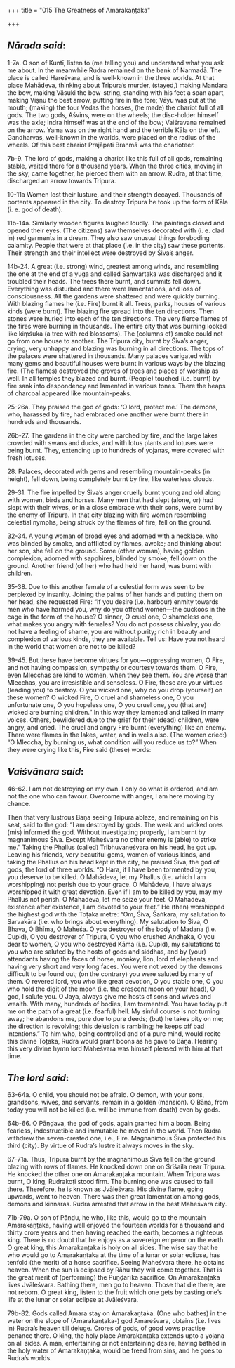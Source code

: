 +++
title = "015 The Greatness of Amarakaṇṭaka"

+++
 

## *Nārada said*:

1-7a. O son of Kuntī, listen to (me telling you) and understand what you ask me about. In the meanwhile Rudra remained on the bank of Narmadā. The place is called Hareśvara, and is well-known in the three worlds. At that place Mahādeva, thinking about Tripura’s murder, (stayed,) making Mandara the bow, making Vāsuki the bow-string, standing with his feet a span apart, making Viṣṇu the best arrow, putting fire in the fore; Vāyu was put at the mouth; (making) the four Vedas the horses, (he made) the chariot full of all gods. The two gods, Aśvins, were on the wheels; the disc-holder himself was the axle; Indra himself was at the end of the bow; Vaiśravaṇa remained on the arrow. Yama was on the right hand and the terrible Kāla on the left. Gandharvas, well-known in the worlds, were placed on the radius of the wheels. Of this best chariot Prajāpati Brahmā was the charioteer.

7b-9. The lord of gods, making a chariot like this full of all gods, remaining stable, waited there for a thousand years. When the three cities, moving in the sky, came together, he pierced them with an arrow. Rudra, at that time, discharged an arrow towards Tripura.

10-11a Women lost their lusture, and their strength decayed. Thousands of portents appeared in the city. To destroy Tripura he took up the form of Kāla (i. e. god of death).

11b-14a. Similarly wooden figures laughed loudly. The paintings closed and opened their eyes. (The citizens) saw themselves decorated with (i. e. clad in) red garments in a dream. They also saw unusual things foreboding calamity. People that were at that place (i.e. in the city) saw these portents. Their strength and their intellect were destroyed by Śiva’s anger.

14b-24. A great (i.e. strong) wind, greatest among winds, and resembling the one at the end of a yuga and called Saṃvartaka was discharged and it troubled their heads. The trees there burnt, and summits fell down. Everything was disturbed and there were lamentations, and loss of consciousness. All the gardens were shattered and were quickly burning. With blazing flames he (i.e. Fire) burnt it all. Trees, parks, houses of various kinds (were burnt). The blazing fire spread into the ten directions. Then stones were hurled into each of the ten directions. The very fierce flames of the fires were burning in thousands. The entire city that was burning looked like kiṃśuka (a tree with red blossoms). The (columns of) smoke could not go from one house to another. The Tripura city, burnt by Śiva’s anger, crying, very unhappy and blazing was burning in all directions. The tops of the palaces were shattered in thousands. Many palaces varigated with many gems and beautiful houses were burnt in various ways by the blazing fire. (The flames) destroyed the groves of trees and places of worship as well. In all temples they blazed and burnt. (People) touched (i.e. burnt) by fire sank into despondency and lamented in various tones. There the heaps of charcoal appeared like mountain-peaks.

25-26a. They praised the god of gods: ‘O lord, protect me.’ The demons, who, harassed by fire, had embraced one another were burnt there in hundreds and thousands.

26b-27. The gardens in the city were parched by fire, and the large lakes crowded with swans and ducks, and with lotus plants and lotuses were being burnt. They, extending up to hundreds of yojanas, were covered with fresh lotuses.

28\. Palaces, decorated with gems and resembling mountain-peaks (in height), fell down, being completely burnt by fire, like waterless clouds.

29-31. The fire impelled by Śiva’s anger cruelly burnt young and old along with women, birds and horses. Many men that had slept (alone, or) had slept with their wives, or in a close embrace with their sons, were burnt by the enemy of Tripura. In that city blazing with fire women resembling celestial nymphs, being struck by the flames of fire, fell on the ground.

32-34. A young woman of broad eyes and adorned with a necklace, who was blinded by smoke, and afflicted by flames, awoke; and thinking about her son, she fell on the ground. Some (other woman), having golden complexion, adorned with sapphires, blinded by smoke, fell down on the ground. Another friend (of her) who had held her hand, was burnt with children.

35-38. Due to this another female of a celestial form was seen to be perplexed by insanity. Joining the palms of her hands and putting them on her head, she requested Fire: “If you desire (i.e. harbour) enmity towards men who have harmed you, why do you offend women—the cuckoos in the cage in the form of the house? O sinner, O cruel one, O shameless one, what makes you angry with females? You do not possess chivalry, you do not have a feeling of shame, you are without purity; rich in beauty and complexion of various kinds, they are available. Tell us: Have you not heard in the world that women are not to be killed?

39-45. But these have become virtues for you—oppressing women, O Fire, and not having compassion, sympathy or courtesy towards them. O Fire, even Mlecchas are kind to women, when they see them. You are worse than Mlecchas, you are irresistible and senseless. O Fire, these are your virtues (leading you) to destroy. O you wicked one, why do you drop (yourself) on these women? O wicked Fire, O cruel and shameless one, O you unfortunate one, O you hopeless one, O you cruel one, you (that are) wicked are burning children.” In this way they lamented and talked in many voices. Others, bewildered due to the grief for their (dead) children, were angry, and cried. The cruel and angry Fire burnt (everything) like an enemy. There were flames in the lakes, water, and in wells also. (The women cried:) “O Mleccha, by burning us, what condition will you reduce us to?” When they were crying like this, Fire said (these) words:

## *Vaiśvānara said*:

46-62. I am not destroying on my own. I only do what is ordered, and am not the one who can favour. Overcome with anger, I am here moving by chance.

Then that very lustrous Bāṇa seeing Tripura ablaze, and remaining on his seat, said to the god: “I am destroyed by gods. The weak and wicked ones (mis) informed the god. Without investigating properly, I am burnt by magnanimous Śiva. Except Maheśvara no other enemy is (able) to strike me.” Taking the Phallus (called) Tribhuvaneśvara on his head, he got up. Leaving his friends, very beautiful gems, women of various kinds, and taking the Phallus on his head kept in the city, he praised Śiva, the god of gods, the lord of three worlds. “O Hara, if I have been tormented by you, you deserve to be killed. O Mahādeva, let my Phallus (i.e. which I am worshipping) not perish due to your grace. O Mahādeva, I have always worshipped it with great devotion. Even if I am to be killed by you, may my Phallus not perish. O Mahādeva, let me seize your feet. O Mahādeva, existence after existence, I am devoted to your feet.” He (then) worshipped the highest god with the Toṭaka metre: “Om, Śiva, Śaṅkara, my salutation to Sarvakāra (i.e. who brings about everything). My salutation to Śiva, O Bhava, O Bhīma, O Maheśa. O you destroyer of the body of Madana (i.e. Cupid), O you destroyer of Tripura, O you who crushed Andhaka, O you dear to women, O you who destroyed Kāma (i.e. Cupid), my salutations to you who are saluted by the hosts of gods and siddhas, and by (your) attendants having the faces of horse, monkey, lion, lord of elephants and having very short and very long faces. You were not vexed by the demons difficult to be found out; (on the contrary) you were saluted by many of them. O revered lord, you who like great devotion, O you stable one, O you who hold the digit of the moon (i.e. the crescent moon on your head), O god, I salute you. O Jaya, always give me hosts of sons and wives and wealth. With many, hundreds of bodies, I am tormented. You have today put me on the path of a great (i.e. fearful) hell. My sinful course is not turning away; he abandons me, pure due to pure deeds; (but) he takes pity on me; the direction is revolving; this delusion is rambling; he keeps off bad intentions.” To him who, being controlled and of a pure mind, would recite this divine Toṭaka, Rudra would grant boons as he gave to Bāṇa. Hearing this very divine hymn lord Maheśvara was himself pleased with him at that time.

## *The lord said*:

63-64a. O child, you should not be afraid. O demon, with your sons, grandsons, wives, and servants, remain in a golden (mansion). O Bāṇa, from today you will not be killed (i.e. will be immune from death) even by gods.

64b-66. O Pāṇḍava, the god of gods, again granted him a boon. Being fearless, indestructible and immutable he moved in the world. Then Rudra withdrew the seven-crested one, i.e., Fire. Magnanimous Śiva protected his third (city). By virtue of Rudra’s lustre it always moves in the sky.

67-71a. Thus, Tripura burnt by the magnanimous Śiva fell on the ground blazing with rows of flames. He knocked down one on Śrīśaila near Tripura. He knocked the other one on Amarakaṇṭaka mountain. When Tripura was burnt, O king, Rudrakoṭi stood firm. The burning one was caused to fall there. Therefore, he is known as Jvāleśvara. His divine flame, going upwards, went to heaven. There was then great lamentation among gods, demons and kinnaras. Rudra arrested that arrow in the best Maheśvara city.

71b-79a. O son of Pāṇḍu, he who, like this, would go to the mountain Amarakaṇṭaka, having well enjoyed the fourteen worlds for a thousand and thirty crore years and then having reached the earth, becomes a righteous king. There is no doubt that he enjoys as a sovereign emperor on the earth. O great king, this Amarakaṇṭaka is holy on all sides. The wise say that he who would go to Amarakaṇṭaka at the time of a lunar or solar eclipse, has tenfold (the merit) of a horse sacrifice. Seeing Maheśvara there, he obtains heaven. When the sun is eclipsed by Rāhu they will come together. That is the great merit of (performing) the Puṇḍarīka sacrifice. On Amarakaṇṭaka lives Jvāleśvara. Bathing there, men go to heaven. Those that die there, are not reborn. O great king, listen to the fruit which one gets by casting one’s life at the lunar or solar eclipse at Jvāleśvara.

79b-82. Gods called Amara stay on Amarakaṇṭaka. (One who bathes) in the water on the slope of (Amarakaṇṭaka-) god Amareśvara, obtains (i.e. lives in) Rudra’s heaven till deluge. Crores of gods, of good vows practise penance there. O king, the holy place Amarakaṇṭaka extends upto a yojana on all sides. A man, entertaining or not entertaining desire, having bathed in the holy water of Amarakaṇṭaka, would be freed from sins, and he goes to Rudra’s worlds.


